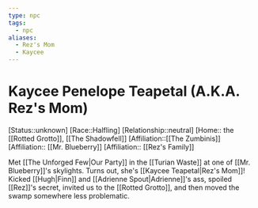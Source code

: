 ```yaml
---
type: npc
tags:
  - npc
aliases:
  - Rez's Mom
  - Kaycee
---
```

# Kaycee Penelope Teapetal (A.K.A. Rez's Mom)
[Status::unknown]
[Race::Halfling]
[Relationship::neutral]
[Home:: the [[Rotted Grotto]], [[The Shadowfell]]
[Affiliation::[[The Zumbinis]]
[Affiliation:: [[Mr. Blueberry]]
[Affiliation:: [[Rez's Family]]

Met [[The Unforged Few|Our Party]] in the [[Turian Waste]] at one of [[Mr. Blueberry]]'s skylights. Turns out, she's [[Kaycee Teapetal|Rez's Mom]]! Kicked [[Hugh|Finn]] and [[Adrienne Spout|Adrienne]]'s ass, spoiled [[Rez]]'s secret, invited us to the [[Rotted Grotto]], and then moved the swamp somewhere less problematic. 

